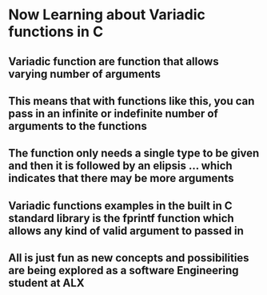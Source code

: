 # Now Learning about Variadic functions in C
## Variadic function are function that allows varying number of arguments
## This means that with functions like this, you can pass in an infinite or indefinite number of arguments to the functions
## The function only needs a single type to be given and then it is followed by an elipsis ... which indicates that there may be more arguments
## Variadic functions examples in the built in C standard library is the fprintf function which allows any kind of valid argument to passed in 
## All is just fun as new concepts and possibilities are being explored as a software Engineering student at ALX
